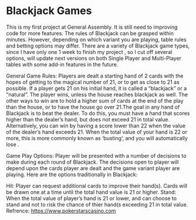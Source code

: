 # Blackjack Games
This is my first project at General Assembly. It is still need to improving code for more features. The rules of Blackjack can be grasped within minutes. However, depending on which variant you are playing, table rules and betting options may differ. There are a variety of Blackjack game types, since I have only one 1 week to finish my project , so I cut off several options, will update next versions on both Single Player and Multi-Player tables with some add-in features in the future.

General Game Rules:
Players are dealt a starting hand of 2 cards with the hopes of getting to the magical number of 21, or to get as close to 21 as possible. If a player gets 21 on his initial hand, it is called a “blackjack” or a “natural”. The player wins, unless the house reaches blackjack as well. The other ways to win are to hold a higher sum of cards at the end of the play than the house, or to have the house go over 21.The goal in any hand of Blackjack is to beat the dealer. To do this, you must have a hand that scores higher than the dealer’s hand, but does not exceed 21 in total value. Alternatively, you can win by having a score lower than 22 when the value of the dealer’s hand exceeds 21. When the total value of your hand is 22 or more, this is more commonly known as ‘busting’, and you will automatically lose .

Game Play Options:
Player will be presented with a number of decisions to make during each round of Blackjack. The decisions open to player will depend upon the cards player are dealt and the game variant player are playing. Here are the options traditionally in Blackjack:

Hit: Player can request additional cards to improve their hand(s). Cards will be drawn one at a time until the total hand value is 21 or higher.
Stand: When the total value of player’s hand is 21 or lower, and can choose to stand and not to risk the chance of thier hand(s exceeding 21 in total value.
Refrence:
https://www.pokerstarscasino.com
